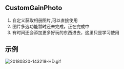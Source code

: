 ##                              CustomGainPhoto
1. 自定义获取相册图片,可以直接使用
2. 图片多选功能暂时还未完成，正在完成中
3. 有时间还会添加更多好玩的东西进去，这里只是学习使用

## 示例
![20180320-143218-HD.gif](https://github.com/fllyguo/CustomGainPhoto/blob/master/Snapshots/20180320-143218-HD.gif)

